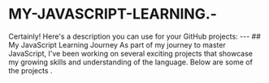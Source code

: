 # MY-JAVASCRIPT-LEARNING.-
Certainly! Here's a description you can use for your GitHub projects:  ---  ## My JavaScript Learning Journey  As part of my journey to master JavaScript, I've been working on several exciting projects that showcase my growing skills and understanding of the language. Below are some of the projects .
